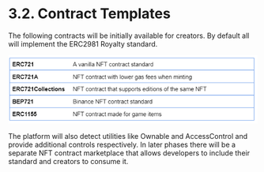 # 3.2. Contract Templates

The following contracts will be initially available for creators. By default all will implement the ERC2981 Royalty standard.

![](<../.gitbook/assets/image (3).png>)

The platform will also detect utilities like Ownable and AccessControl and provide additional controls respectively. In later phases there will be a separate NFT contract marketplace that allows developers to include their standard and creators to consume it.
